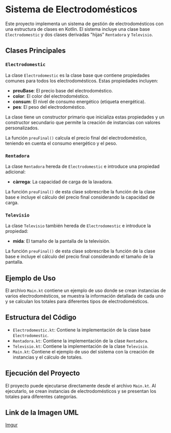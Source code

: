 # Sistema de Electrodomésticos

Este proyecto implementa un sistema de gestión de electrodomésticos con una estructura de clases en Kotlin. El sistema incluye una clase base `Electrodomestic` y dos clases derivadas "hijas" `Rentadora` y `Televisio`.

## Clases Principales

### `Electrodomestic`

La clase `Electrodomestic` es la clase base que contiene propiedades comunes para todos los electrodomésticos. Estas propiedades incluyen:

- **preuBase**: El precio base del electrodoméstico.
- **color**: El color del electrodoméstico.
- **consum**: El nivel de consumo energético (etiqueta energética).
- **pes**: El peso del electrodoméstico.

La clase tiene un constructor primario que inicializa estas propiedades y un constructor secundario que permite la creación de instancias con valores personalizados.

La función `preuFinal()` calcula el precio final del electrodoméstico, teniendo en cuenta el consumo energético y el peso.

### `Rentadora`

La clase `Rentadora` hereda de `Electrodomestic` e introduce una propiedad adicional:

- **càrrega**: La capacidad de carga de la lavadora.

La función `preuFinal()` de esta clase sobrescribe la función de la clase base e incluye el cálculo del precio final considerando la capacidad de carga.

### `Televisio`

La clase `Televisio` también hereda de `Electrodomestic` e introduce la propiedad:

- **mida**: El tamaño de la pantalla de la televisión.

La función `preuFinal()` de esta clase sobrescribe la función de la clase base e incluye el cálculo del precio final considerando el tamaño de la pantalla.

## Ejemplo de Uso

El archivo `Main.kt` contiene un ejemplo de uso donde se crean instancias de varios electrodomésticos, se muestra la información detallada de cada uno y se calculan los totales para diferentes tipos de electrodomésticos.

## Estructura del Código

- `Electrodomestic.kt`: Contiene la implementación de la clase base `Electrodomestic`.
- `Rentadora.kt`: Contiene la implementación de la clase `Rentadora`.
- `Televisio.kt`: Contiene la implementación de la clase `Televisio`.
- `Main.kt`: Contiene el ejemplo de uso del sistema con la creación de instancias y el cálculo de totales.

## Ejecución del Proyecto

El proyecto puede ejecutarse directamente desde el archivo `Main.kt`. Al ejecutarlo, se crean instancias de electrodomésticos y se presentan los totales para diferentes categorías.

## Link de la Imagen UML
[Imgur](https://i.imgur.com/Euzq0pR.png)
